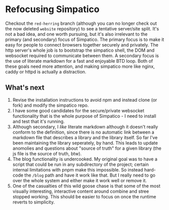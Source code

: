 # Refocusing Simpatico
Checkout the `red-herring` branch (although you can no longer check out the now deleted `website` repository) to see a tentative server/site split. It's not a bad idea, and one worth pursuing, but it's also irrelevant to the primary (and secondary) focus of Simpatico. The primary focus is to make it easy for people to connect browsers together securely and privately. The http server's whole job is to bootstrap the simpatico shell, the DOM and websocket required to communicate between them. A secondary focus is the use of literate markdown for a fast and enjoyable BTD loop. Both of these goals need more attention, and making simpatico more like nginx, caddy or httpd is actually a distraction.

## What's next
 1. Revise the installation instructions to avoid npm and instead clone (or fork) and modify the simpatico repo.
 2. I have some good candidates for the secure/private websocket functionality that is the whole purpose of Simpatico - I need to install and test that it's running. 
 3. Although secondary, I *like* literate markdown although it doesn't really conform to the definition, since there is no automatic link between a markdown file that describes a library and the library itself. So far I've been maintaining the library seperately, by hand. This leads to update anomolies and questions about "source of truth" for a given library (the js file is the source of truth, btw).
 4. The blog functionality is undercooked. My original goal was to have a script that could be run in any subdirectory of the project; certain internal limitations with pnpm make this impossible. So instead hard-code the `/blog` path and have it work like that. But I really need to go over the whole system and either make it work well or remove it.
 5. One of the casualties of this wild goose chase is that some of the most visually interesting, interactive content around combine and stree stopped working. This should be easier to focus on once the runtime reverts to simplicity. 